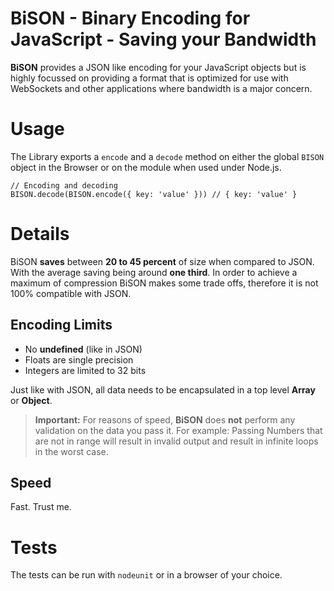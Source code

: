 BiSON - Binary Encoding for JavaScript - Saving your Bandwidth
==============================================================

**BiSON** provides a JSON like encoding for your JavaScript objects but is highly
focussed on providing a format that is optimized for use with WebSockets and other 
applications where bandwidth is a major concern.


# Usage

The Library exports a `encode` and a `decode` method on either the global `BISON` 
object in the Browser or on the module when used under Node.js.

    // Encoding and decoding
    BISON.decode(BISON.encode({ key: 'value' })) // { key: 'value' }


# Details

BiSON **saves** between **20 to 45 percent** of size when compared to JSON. With 
the average saving being around **one third**.
In order to achieve a maximum of compression BiSON makes some trade offs, 
therefore it is not 100% compatible with JSON.

## Encoding Limits

- No **undefined** (like in JSON)
- Floats are single precision
- Integers are limited to 32 bits

Just like with JSON, all data needs to be encapsulated in a top level **Array** or **Object**.

> **Important:** For reasons of speed, **BiSON** does **not** perform any validation on the data you pass it.
> For example: Passing Numbers that are not in range will result in invalid output and result in infinite loops in the worst case.

## Speed

Fast. Trust me.


# Tests

The tests can be run with `nodeunit` or in a browser of your choice.

